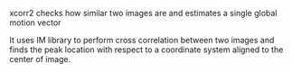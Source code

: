 xcorr2 checks how similar two images are and estimates a single global motion vector

It uses IM library to perform cross correlation between two images and finds the peak location with respect to a coordinate system aligned to the center of image.